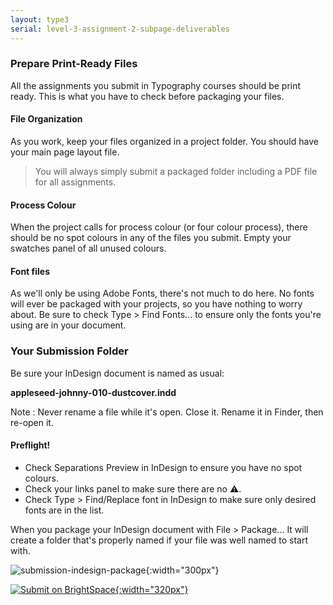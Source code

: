 ```yaml
---
layout: type3
serial: level-3-assignment-2-subpage-deliverables
---
```

### Prepare Print-Ready Files

All the assignments you submit in Typography courses should be print ready. This is what you have to check before packaging your files.

#### File Organization

As you work, keep your files organized in a project folder. You should have your main page layout file.

> You will always simply submit a packaged folder including a PDF file for all assignments.

#### Process Colour

When the project calls for process colour (or four colour process), there should be no spot colours in any of the files you submit. Empty your swatches panel of all unused colours.

#### Font files

As we'll only be using Adobe Fonts, there's not much to do here. No fonts will ever be packaged with your projects, so you have nothing to worry about. Be sure to check <span class="command">Type > Find Fonts...</span> to ensure only the fonts you're using are in your document.

### Your Submission Folder

Be sure your InDesign document is named as usual:

**appleseed-johnny-010-dustcover.indd**

Note
: Never rename a file while it's open. Close it. Rename it in Finder, then re-open it.

#### Preflight!

<ul class="hasBullets">
	<li>Check Separations Preview in InDesign to ensure you have no spot colours.</li>
	<li>Check your links panel to make sure there are no ⚠️.</li>
	<li>Check <span class="command">Type > Find/Replace</span> font in InDesign to make sure only desired fonts are in the list.</li>
</ul>

When you package your InDesign document with <span class="command">File > Package...</span> It will create a folder that's properly named if your file was well named to start with.

![submission-indesign-package]({{site.url}}/svg/submission-indesign-package.svg "Submission Folder"){:width="300px"}

[![Submit on BrightSpace]({{site.url}}/svg/button-submit.svg "Submit on BrightSpace"){:width="320px"}](https://brightspace.algonquincollege.com/d2l/lms/dropbox/user/folder_submit_files.d2l?db=351621&grpid=0&isprv=0&bp=0&ou=372600)